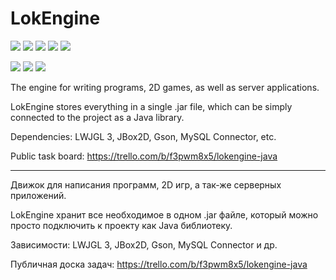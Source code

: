  # LokEngine
![](https://img.shields.io/github/license/lokin135/LokEngine?color=green&style=flat-square)
![](https://img.shields.io/github/issues/lokin135/LokEngine?color=green&style=flat-square)
![](https://img.shields.io/static/v1?label=community&message=ru&color=green&style=flat-square)
![](https://img.shields.io/github/commit-activity/m/lokin135/LokEngine?style=flat-square)
![](https://img.shields.io/github/commits-since/lokin135/LokEngine/latest?style=flat-square)

![](https://img.shields.io/badge/-Window-blue)
![](https://img.shields.io/badge/-Linux-blue)
![](https://img.shields.io/badge/-macOS-blue)

The engine for writing programs, 2D games, as well as server applications.

LokEngine stores everything in a single .jar file, which can be simply connected to the project as a Java library.

Dependencies: LWJGL 3, JBox2D, Gson, MySQL Connector, etc.

Public task board: https://trello.com/b/f3pwm8x5/lokengine-java

---
Движок для написания программ, 2D игр, а так-же серверных приложений.

LokEngine хранит все необходимое в одном .jar файле, который можно просто подключить к проекту как Java библиотеку.

Зависимости: LWJGL 3, JBox2D, Gson, MySQL Connector и др.

Публичная доска задач: https://trello.com/b/f3pwm8x5/lokengine-java
